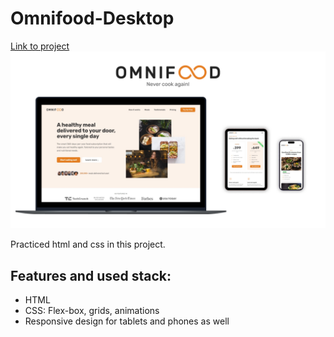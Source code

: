 # Omnifood-Desktop

[Link to project](https://omnifood-desktop-abezborody.netlify.app/) 
![cover](https://github.com/abezborody/Omnifood-Desktop/blob/main/omnifood%20cover.png?raw=true)


Practiced html and css in this project.
## Features and used stack: 

- HTML
- CSS: Flex-box, grids, animations
- Responsive design for tablets and phones as well
